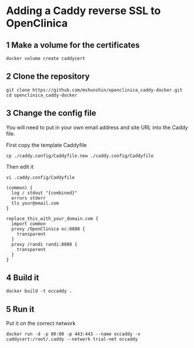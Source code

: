 # Adding a Caddy reverse SSL to OpenClinica

## 1 Make a volume for the certificates

```
docker volume create caddycert
```

## 2 Clone the repository

```
git clone https://github.com/mshunshin/openclinica_caddy-docker.git
cd openclinica_caddy-docker
```

## 3 Change the config file

You will need to put in your own email address and site URL into the Caddy file.

First copy the template Caddyfile

```
cp ./caddy.config/Caddyfile.new ./caddy.config/Caddyfile
```

Then edit it


```
vi .caddy.config/Caddyfile

(common) {
  log / stdout "{combined}"
  errors stderr
  tls your@email.com
}

replace_this_with_your_domain.com {
  import common
  proxy /OpenClinica oc:8080 {
    transparent
  }
  proxy /randi randi:8080 {
    transparent
  }
}

````

## 4 Build it

```
docker build -t occaddy .
```

## 5 Run it

Put it on the correct network

```
docker run -d -p 80:80 -p 443:443 --name occaddy -v caddycert:/root/.caddy --network trial-net occaddy
```

